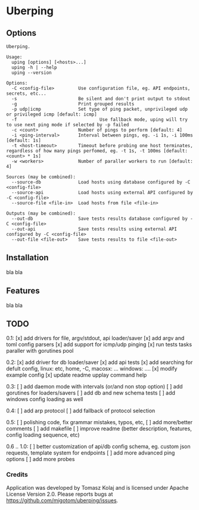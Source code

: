 # Uberping

## Options

```
Uberping.

Usage:
  uping [options] [<hosts>...]
  uping -h | --help
  uping --version

Options:
  -C <config-file>         Use configuration file, eg. API endpoints, secrets, etc...
  -s                       Be silent and don't print output to stdout
  -g                       Print grouped results
  -p udp|icmp              Set type of ping packet, unprivileged udp or privileged icmp [default: icmp]
  -f				               Use fallback mode, uping will try to use next ping mode if selected by -p failed
  -c <count>               Number of pings to perform [default: 4]
  -i <ping-interval>       Interval between pings, eg. -i 1s, -i 100ms [default: 1s]
  -t <host-timeout>        Timeout before probing one host terminates, regardless of how many pings perfomed, eg. -t 1s, -t 100ms [default: <count> * 1s]
  -w <workers>             Number of paraller workers to run [default: 4]

Sources (may be combined):
  --source-db              Load hosts using database configured by -C <config-file>
  --source-api             Load hosts using external API configured by -C <config-file>
  --source-file <file-in>  Load hosts from file <file-in>

Outputs (may be combined):
  --out-db                 Save tests results database configured by -C <config-file>
  --out-api                Save tests results using external API configured by -C <config-file>
  --out-file <file-out>    Save tests results to file <file-out>
```

## Installation

bla bla

## Features
 
bla bla

## TODO

0.1:
[x] add drivers for file, argv/stdout, api loader/saver
[x] add argv and toml config parsers
[x] add support for icmp/udp pinging
[x] run tests tasks paraller with gorutines pool

0.2:
[x] add driver for db loader/saver
[x] add api tests
[x] add searching for defult config, linux: etc, home, -C, macosx: ... windows: ....
[x] modify example config
[x] update readme upplay command help

0.3:
[ ] add daemon mode with intervals (or/and non stop option)
[ ] add gorutines for loaders/savers
[ ] add db and new schema tests
[ ] add windows config loading as well

0.4:
[ ] add arp protocol
[ ] add fallback of protocol selection

0.5:
[ ] polishing code, fix grammar mistakes, typos, etc,
[ ] add more/better comments
[ ] add makefile
[ ] improve readme (better description, features, config loading sequence, etc)

0.6 .. 1.0:
[ ] better customization of api/db config schema, eg. custom json requests, template system for endpoints
[ ] add more advanced ping options
[ ] add more probes

### Credits

Application was developed by Tomasz Kolaj and is licensed under Apache License Version 2.0.
Please reports bugs at https://github.com/migotom/uberping/issues.
